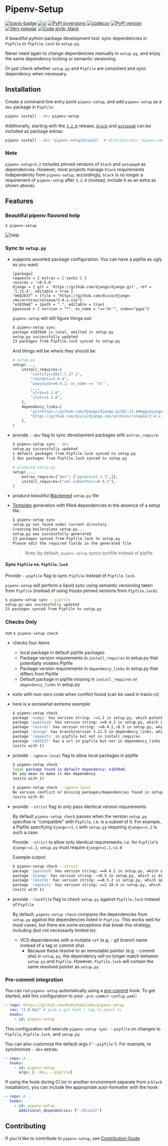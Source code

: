 # Pipenv-Setup

[![travis-badge](https://travis-ci.org/Madoshakalaka/pipenv-setup.svg?branch=master)](https://travis-ci.org/Madoshakalaka/pipenv-setup)
[![ci](https://github.com/Madoshakalaka/pipenv-setup/actions/workflows/ci.yml/badge.svg)](https://github.com/Madoshakalaka/pipenv-setup/actions/workflows/ci.yml)
[![PyPI pyversions](https://img.shields.io/pypi/pyversions/pipenv-setup.svg)](https://pypi.python.org/pypi/pipenv-setup/)
[![codecov](https://codecov.io/gh/Madoshakalaka/pipenv-setup/branch/master/graph/badge.svg)](https://codecov.io/gh/Madoshakalaka/pipenv-setup)
[![PyPI version](https://badge.fury.io/py/pipenv-setup.svg)](https://badge.fury.io/py/pipenv-setup)
[![Very popular](https://img.shields.io/pypi/dm/pipenv-setup)](https://pypistats.org/packages/pipenv-setup)
[![Code style: black](https://img.shields.io/badge/code%20style-black-000000.svg)](https://github.com/psf/black)

A beautiful python package development tool: sync dependencies in `Pipfile` or `Pipfile.lock` to `setup.py`.

Never need again to change dependencies manually in `setup.py`, and enjoy the same
dependency locking or semantic versioning.

Or just check whether `setup.py` and `Pipfile` are consistent and sync dependency when
necessary.

## Installation

Create a command line entry point `pipenv-setup`, and add `pipenv-setup` as a `dev`
package in `Pipfile`:

```bash
pipenv install --dev pipenv-setup
```

Additionally, starting with the
[`3.2.0`](https://github.com/Madoshakalaka/pipenv-setup/releases/tag/v3.2.0) release,
[`black`](https://github.com/psf/black) and [`autopep8`](https://github.com/hhatto/autopep8) can be
included as package extras:

```bash
pipenv install --dev "pipenv-setup[black]"  # alternatively: pipenv-setup[autopep8]
```

### Note

`pipenv-setup<3.2` includes pinned versions of `black` and `autopep8` as dependencies. However, most
projects manage `black` requirements independently from `pipenv-setup`; accordingly, `black` is no
longer a requirement of `pipenv-setup` after `3.2.0` (instead, include it as an extra as shown
above).

## Features

### Beautiful pipenv flavored help

`$ pipenv-setup`

![help](https://raw.githubusercontent.com/Madoshakalaka/pipenv-setup/master/readme_assets/help.PNG)

### Sync to `setup.py`

- supports assorted package configuration. You can have a pipfile as ugly as you want:

  ```Pipfile
  [package]
  requests = { extras = ['socks'] }
  records = '>0.5.0'
  django = { git = 'https://github.com/django/django.git', ref = '1.11.4', editable = true }
  "e682b37" = {file = "https://github.com/divio/django-cms/archive/release/3.4.x.zip"}
  "e1839a8" = {path = ".", editable = true}
  pywinusb = { version = "*", os_name = "=='nt'", index="pypi"}
  ```

  `pipenv-setup` will still figure things out:

  ```bash
  $ pipenv-setup sync
  package e1839a8 is local, omitted in setup.py
  setup.py successfully updated
  23 packages from Pipfile.lock synced to setup.py
  ```

  And things will be where they should be:

  ```python
  # setup.py
  setup(...,
      install_requires=[
          "certifi==2017.7.27.1",
          "chardet==3.0.4",
          "pywinusb==0.4.2; os_name == 'nt'",
          ...,
          "xlrd==1.1.0",
          "xlwt==1.3.0",
      ],
      dependency_links=[
          "git+https://github.com/django/django.git@1.11.4#egg=django",
          "https://github.com/divio/django-cms/archive/release/3.4.x.zip",
      ],
  )
  ```

- provide `--dev` flag to sync development packages with `extras_require`:

  ```bash
  $ pipenv-setup sync --dev
  setup.py successfully updated
  1 default packages from Pipfile.lock synced to setup.py
  1 dev packages from Pipfile.lock synced to setup.py
  ```

  ```python
  # produced setup.py
  setup(...,
      extras_require={"dev": ["pytest==1.1.3",]},
      install_requires=["xml-subsetter==0.0.1"],
  )
  ```

- produce beautiful [Blackened](https://github.com/psf/black) `setup.py` file

- [Template](https://github.com/pypa/sampleproject/blob/master/setup.py) generation with
  filled dependencies in the absence of a setup file.

  ```bash
  $ pipenv-setup sync
  setup.py not found under current directory
  Creating boilerplate setup.py...
  setup.py was successfully generated
  23 packages synced from Pipfile.lock to setup.py
  Please edit the required fields in the generated file
  ```

  > Note: by default, `pipenv-setup` syncs lockfile instead of pipfile

#### Sync `Pipfile` vs. `Pipfile.lock`

Provide `--pipfile` flag to sync `Pipfile` instead of `Pipfile.lock`.

`pipenv-setup`
will perform a liquid sync using semantic versioning taken from `Pipfile` (instead of
using frozen pinned versions from `Pipfile.lock`):

```bash
$ pipenv-setup sync --pipfile
setup.py was successfully updated
23 packages synced from Pipfile to setup.py
```

### Checks Only

run `$ pipenv-setup check`

- checks four items
  - local package in default pipfile packages
  - Package version requirements in `install_requires` in setup.py that potentially violates Pipfile
  - Package version requirements in `dependency_links` in setup.py that differs from Pipfile
  - Default package in pipfile missing in `install_requires` or `dependency_links` in setup.py
- exits with non-zero code when conflict found (can be used in travis-ci)
- here is a somewhat extreme example:

  ```bash
  $ pipenv-setup check
  package 'numpy' has version string: >=1.2 in setup.py, which potentially violates >=1.5 in pipfile
  package 'pywinusb' has version string: ==0.4.2 in setup.py, which is disjoint from ~=0.3.0 in pipfile
  package 'records' has version string: >=0.4.2,<0.5 in setup.py, which is disjoint from >0.5.0 in pipfile
  package 'django' has branch/version 1.11.5 in dependency_links, which is different than 1.11.4 listed in pipfile
  package 'requests' in pipfile but not in install_requires
  package 'e682b37' has a url in pipfile but not in dependency_links
  (exits with 1)
  ```

- provide `--ignore-local` flag to allow local packages in pipfile

  ```bash
  $ pipenv-setup check
  local package found in default dependency: e1839a8.
  Do you mean to make it dev dependency
  (exits with 1)
  ```

  ```bash
  $ pipenv-setup check --ignore-local
  No version conflict or missing packages/dependencies found in setup.py!
  (exits with 0)
  ```

- provide `--strict` flag to only pass identical version requirements

  By default `pipenv-setup check` passes when the version `setup.py` specifies is
  "compatible" with `Pipfile`, i.e. is a subset of it. For example, a Pipfile
  specifying `django~=1.1` with `setup.py` requiring `django==1.2` is such a case.

  Provide `--strict` to allow only identical requirements; _i.e._ for `Pipfile`'s
  `django~=1.1`, `setup.py` must require `django>=1.1,<2.0`

  Example output:

  ```bash
  $ pipenv-setup check --strict
  package 'pywinusb' has version string: ==0.4.2 in setup.py, which specifies a subset of * in pipfile
  package 'django' has version string: >=0.5 in setup.py, which is disjoint from ~=0.3.0 in pipfile
  package 'records' has version string: ==0.5.2 in setup.py, which specifies a subset of >0.5.0 in pipfile
  package 'requests' has version string: ==2.18.4 in setup.py, which specifies a subset of * in pipfile
  (exits with 1)
  ```

- provide `--lockfile` flag to check `setup.py` against `Pipfile.lock` instead of `Pipfile`

  By default, `pipenv-setup check` compares the dependencies from `setup.py` against
  the dependencies listed in `Pipfile`. This works well for most cases, but there
  are some exceptions that break this strategy, including (but not necessarily limited to):

  - VCS dependencies with a mutable `ref` (e.g. - git branch name instead of a tag or commit sha)
    - Because these resolve to an immutable pointer (e.g. - commit sha) in `setup.py`, the
      dependency will no longer match between `setup.py` and `Pipfile`. However, `Pipfile.lock`
      will contain the same resolved pointer as `setup.py`.

### Pre-commit integration

You can run `pipenv-setup` automatically using a [pre-commit](https://pre-commit.com) hook. To get
started, add this configuration to your `.pre-commit-config.yaml`:

```yaml
- repo: https://github.com/Madoshakalaka/pipenv-setup
  rev: "4.0.0a1" # pick a git hash / tag to point to
  hooks:
    - id: pipenv-setup
```

This configuration will execute `pipenv-setup sync --pipfile` on changes to `Pipfile`,
`Pipfile.lock`, and `setup.py`.

You can also customize the default args (`"--pipfile"`). For example, to synchronize `--dev` extras:

```yaml
- repo: # ...
  hooks:
    - id: pipenv-setup
      args: [--dev, --pipfile]
```

If using the hook during CI (or in another environment separate from a `black` installation),
you can include the appropriate auto-formatter with the hook:

```yaml
- repo: # ...
  hooks:
    - id: pipenv-setup
      additional_dependencies: [".[black]"]
```

## Contributing

If you'd like to contribute to `pipenv-setup`, see [Contribution Guide](CONTRIBUTING.md)
